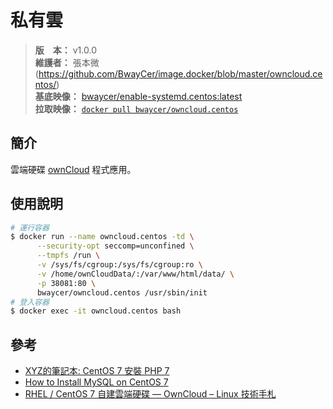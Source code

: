 私有雲
=======


> **版　本：** v1.0.0<br />
> **維護者：** 張本微 (https://github.com/BwayCer/image.docker/blob/master/owncloud.centos/)<br />
> **基底映像：** [bwaycer/enable-systemd.centos:latest](https://hub.docker.com/r/bwaycer/enable-systemd.centos/)<br />
> **拉取映像：** [`docker pull bwaycer/owncloud.centos`](https://hub.docker.com/r/bwaycer/owncloud.centos/)



## 簡介


雲端硬碟 [ownCloud](https://owncloud.org/) 程式應用。



## 使用說明


```sh
# 運行容器
$ docker run --name owncloud.centos -td \
      --security-opt seccomp=unconfined \
      --tmpfs /run \
      -v /sys/fs/cgroup:/sys/fs/cgroup:ro \
      -v /home/ownCloudData/:/var/www/html/data/ \
      -p 38081:80 \
      bwaycer/owncloud.centos /usr/sbin/init
# 登入容器
$ docker exec -it owncloud.centos bash
```



## 參考


* [XYZ的筆記本: CentOS 7 安裝 PHP 7](http://xyz.cinc.biz/2015/12/centos7-install-php7.html)
* [How to Install MySQL on CentOS 7](https://www.linode.com/docs/databases/mysql/how-to-install-mysql-on-centos-7)
* [RHEL / CentOS 7 自建雲端硬碟 — OwnCloud – Linux 技術手札](https://www.phpini.com/linux/rhel-centos-7-create-private-cloud-storage-owncloud)

